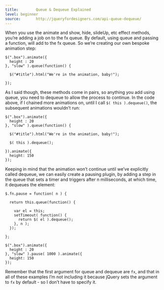 ```yaml
---
title:        Queue & Dequeue Explained
level: beginner
source:       http://jqueryfordesigners.com/api-queue-dequeue/
---
```


When you use the animate and show, hide, slideUp, etc effect methods, you’re
adding a job on to the fx queue. By default, using queue and passing a function,
will add to the fx queue. So we’re creating our own bespoke animation step:

```
$(".box").animate({
  height : 20
}, "slow" ).queue(function() {

  $("#title").html("We're in the animation, baby!");

});
```

As I said though, these methods come in pairs, so anything you add using queue,
you need to dequeue to allow the process to continue. In the code above, if I
chained more animations on, until I call `$( this ).dequeue()`, the subsequent
animations wouldn’t run:

```
$(".box").animate({
  height : 20
}, "slow" ).queue(function() {

  $("#title").html("We're in the animation, baby!");

  $( this ).dequeue();

}).animate({
  height: 150
});
```

Keeping in mind that the animation won’t continue until we’ve explicitly called
dequeue, we can easily create a pausing plugin, by adding a step in the queue
that sets a timer and triggers after n milliseconds, at which time, it dequeues
the element:

```
$.fn.pause = function( n ) {

  return this.queue(function() {

    var el = this;
    setTimeout( function() {
      return $( el ).dequeue();
    }, n );
  });

};

$(".box").animate({
  height : 20
}, "slow" ).pause( 1000 ).animate({
  height: 150
});
```


Remember that the first argument for queue and dequeue are `fx`, and that in
all of these examples I’m not including it because jQuery sets the argument to `fx` by default - so I don’t have to specify it.
